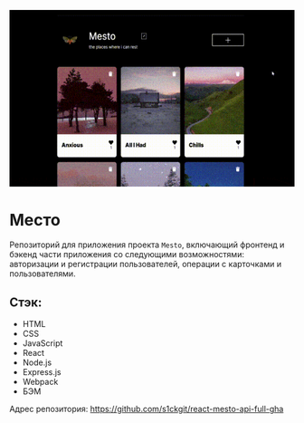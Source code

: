 ![Превью](https://github.com/s1ckgit/react-mesto-api-full-gha/raw/main/preview.gif)

# Место
Репозиторий для приложения проекта `Mesto`, включающий фронтенд и бэкенд части приложения со следующими возможностями: авторизации и регистрации пользователей, операции с карточками и пользователями.

## Стэк:
* HTML
* CSS
* JavaScript
* React
* Node.js
* Express.js
* Webpack
* БЭМ

Адрес репозитория: https://github.com/s1ckgit/react-mesto-api-full-gha
